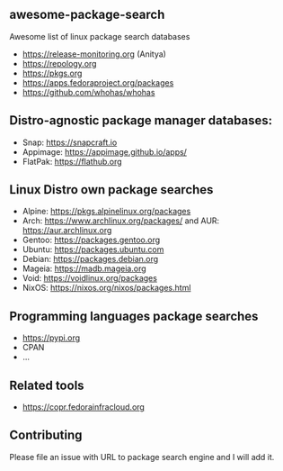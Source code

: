 ## awesome-package-search
Awesome list of linux package search databases

* https://release-monitoring.org (Anitya)
* https://repology.org
* https://pkgs.org
* https://apps.fedoraproject.org/packages
* https://github.com/whohas/whohas

## Distro-agnostic package manager databases:
* Snap: https://snapcraft.io
* Appimage: https://appimage.github.io/apps/
* FlatPak: https://flathub.org

## Linux Distro own package searches
* Alpine: https://pkgs.alpinelinux.org/packages
* Arch: https://www.archlinux.org/packages/ and AUR: https://aur.archlinux.org
* Gentoo: https://packages.gentoo.org
* Ubuntu: https://packages.ubuntu.com
* Debian: https://packages.debian.org
* Mageia: https://madb.mageia.org
* Void: https://voidlinux.org/packages
* NixOS: https://nixos.org/nixos/packages.html

## Programming languages package searches
* https://pypi.org
* CPAN
* ...

## Related tools
* https://copr.fedorainfracloud.org

## Contributing
Please file an issue with URL to package search engine and I will add it.
